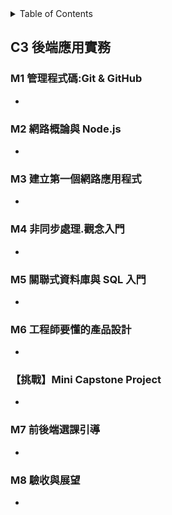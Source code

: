 
<!-- TABLE OF CONTENTS -->
<details>
  <summary>Table of Contents</summary>
  <ol>
    <li>
      <a href="#about-the-project">C3 後端應用實務</a>
      <ul>
        <li><a href="#built-with">M1 管理程式碼:Git & GitHub</a></li>
		<li><a href="#usage">Usage</a></li>
		<li><a href="#roadmap">Roadmap</a></li>
		<li><a href="#contributing">Contributing</a></li>
		<li><a href="#license">License</a></li>
		<li><a href="#contact">Contact</a></li>
		<li><a href="#acknowledgments">Acknowledgments</a></li>
      </ul>
    </li>
  </ol>
</details>


## C3 後端應用實務

### M1 管理程式碼:Git & GitHub
* 
### M2 網路概論與 Node.js
* 
### M3 建立第一個網路應用程式
* 
### M4 非同步處理.觀念入門
* 
### M5 關聯式資料庫與 SQL 入門
* 
### M6 工程師要懂的產品設計
* 
### 【挑戰】Mini Capstone Project
* 
### M7 前後端選課引導
* 
### M8 驗收與展望
* 